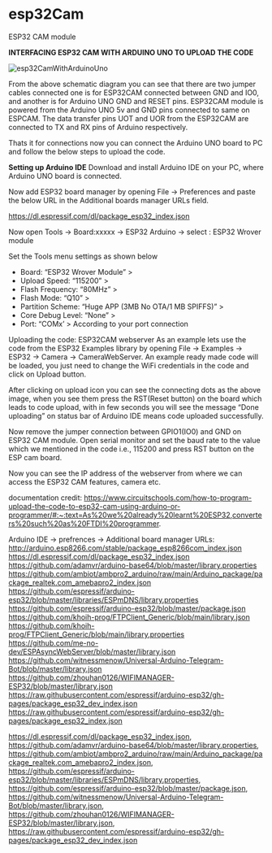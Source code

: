 # esp32Cam
ESP32 CAM module 


**INTERFACING ESP32 CAM WITH ARDUINO UNO TO UPLOAD THE CODE**


![esp32CamWithArduinoUno](https://github.com/niteshnidarshan/esp32Cam/assets/8472412/4f874fb3-0bcd-4e95-928a-2095c85e0d2a)

From the above schematic diagram you can see that there are two jumper cables connected one is for ESP32CAM connected between GND and IO0, and another is for Arduino UNO GND and RESET pins. ESP32CAM module is powered from the Arduino UNO 5v and GND pins connected to same on ESPCAM. The data transfer pins UOT and UOR from the ESP32CAM are connected to TX and RX pins of Arduino respectively.

Thats it for connections now you can connect the Arduino UNO board to PC and follow the below steps to upload the code.

**Setting up Arduino IDE**
Download and install Arduino IDE on your PC, where Arduino UNO board is connected.

Now add ESP32 board manager by opening File -> Preferences and paste the below URL in the Additional boards manager URLs field.

https://dl.espressif.com/dl/package_esp32_index.json

Now open Tools -> Board:xxxxx -> ESP32 Arduino -> select : ESP32 Wrover module

Set the Tools menu settings as shown below
+ Board: “ESP32 Wrover Module” >
+ Upload Speed: “115200” >
+ Flash Frequency: “80MHz” >
+ Flash Mode: “Q10” >
+ Partition Scheme: “Huge APP (3MB No OTA/1 MB SPIFFS)” >
+ Core Debug Level: “None” >
+ Port: “COMx’ > According to your port connection

Uploading the code: ESP32CAM webserver
As an example lets use the code from the ESP32 Examples library by opening File -> Examples -> ESP32 -> Camera -> CameraWebServer. An example ready made code will be loaded, you just need to change the WiFi credentials in the code and click on Upload button.


After clicking on upload icon you can see the connecting dots as the above image, when you see them press the RST(Reset button) on the board which leads to code upload, with in few seconds you will see the message “Done uploading” on status bar of Arduino IDE means code uploaded successfully.

Now remove the jumper connection between GPIO1(IO0) and GND on ESP32 CAM module. Open serial monitor and set the baud rate to the value which we mentioned in the code i.e., 115200 and press RST button on the ESP cam board.

Now you can see the IP address of the webserver from where we can access the ESP32 CAM features, camera etc. 


documentation credit: https://www.circuitschools.com/how-to-program-upload-the-code-to-esp32-cam-using-arduino-or-programmer/#:~:text=As%20we%20already%20learnt%20ESP32,converters%20such%20as%20FTDI%20programmer.

Arduino IDE -> prefrences -> Additional board manager URLs:
http://arduino.esp8266.com/stable/package_esp8266com_index.json
https://dl.espressif.com/dl/package_esp32_index.json
https://github.com/adamvr/arduino-base64/blob/master/library.properties
https://github.com/ambiot/ambpro2_arduino/raw/main/Arduino_package/package_realtek.com_amebapro2_index.json
https://github.com/espressif/arduino-esp32/blob/master/libraries/ESPmDNS/library.properties
https://github.com/espressif/arduino-esp32/blob/master/package.json
https://github.com/khoih-prog/FTPClient_Generic/blob/main/library.json
https://github.com/khoih-prog/FTPClient_Generic/blob/main/library.properties
https://github.com/me-no-dev/ESPAsyncWebServer/blob/master/library.json
https://github.com/witnessmenow/Universal-Arduino-Telegram-Bot/blob/master/library.json
https://github.com/zhouhan0126/WIFIMANAGER-ESP32/blob/master/library.json
https://raw.githubusercontent.com/espressif/arduino-esp32/gh-pages/package_esp32_dev_index.json
https://raw.githubusercontent.com/espressif/arduino-esp32/gh-pages/package_esp32_index.json



https://dl.espressif.com/dl/package_esp32_index.json,
https://github.com/adamvr/arduino-base64/blob/master/library.properties,
https://github.com/ambiot/ambpro2_arduino/raw/main/Arduino_package/package_realtek.com_amebapro2_index.json,
https://github.com/espressif/arduino-esp32/blob/master/libraries/ESPmDNS/library.properties,
https://github.com/espressif/arduino-esp32/blob/master/package.json,
https://github.com/witnessmenow/Universal-Arduino-Telegram-Bot/blob/master/library.json,
https://github.com/zhouhan0126/WIFIMANAGER-ESP32/blob/master/library.json,
https://raw.githubusercontent.com/espressif/arduino-esp32/gh-pages/package_esp32_dev_index.json

